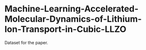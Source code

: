 # Machine-Learning-Accelerated-Molecular-Dynamics-of-Lithium-Ion-Transport-in-Cubic-LLZO
Dataset for the paper.

